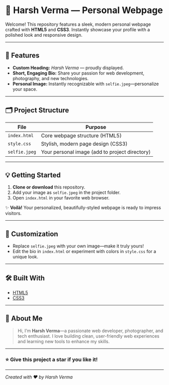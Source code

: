 # 🌟 Harsh Verma — Personal Webpage

Welcome! This repository features a sleek, modern personal webpage crafted with **HTML5** and **CSS3**. Instantly showcase your profile with a polished look and responsive design.

---

## 🚀 Features

- **Custom Heading:** _Harsh Verma_ — proudly displayed.
- **Short, Engaging Bio:** Share your passion for web development, photography, and new technologies.
- **Personal Image:** Instantly recognizable with `selfie.jpeg`—personalize your space.

---

## 🗂️ Project Structure

| File          | Purpose                                          |
|---------------|--------------------------------------------------|
| `index.html`  | Core webpage structure (HTML5)                   |
| `style.css`   | Stylish, modern page design (CSS3)               |
| `selfie.jpeg` | Your personal image (add to project directory)   |

---

## 💡 Getting Started

1. **Clone or download** this repository.
2. Add your image as `selfie.jpeg` in the project folder.
3. Open `index.html` in your favorite web browser.

✨ **Voilà!** Your personalized, beautifully-styled webpage is ready to impress visitors.

---

## 🎨 Customization

- Replace `selfie.jpeg` with your own image—make it truly yours!
- Edit the bio in `index.html` or experiment with colors in `style.css` for a unique look.

---

## 🛠️ Built With

- [HTML5](https://developer.mozilla.org/en-US/docs/Web/Guide/HTML/HTML5)
- [CSS3](https://developer.mozilla.org/en-US/docs/Web/CSS)

---

## 👤 About Me

> Hi, I’m **Harsh Verma**—a passionate web developer, photographer, and tech enthusiast. I love building clean, user-friendly web experiences and learning new tools to enhance my skills.

---

### ⭐️ Give this project a star if you like it!

---

_Created with ❤️ by Harsh Verma_


